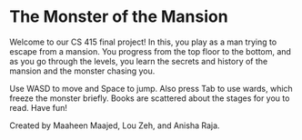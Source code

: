 # The Monster of the Mansion

Welcome to our CS 415 final project! In this, you play as a man trying to escape from a mansion. You progress from the top floor to the bottom, and as you go through the levels, you learn the secrets and history of the mansion and the monster chasing you.

Use WASD to move and Space to jump. Also press Tab to use wards, which freeze the monster briefly. Books are scattered about the stages for you to read. Have fun!

Created by Maaheen Maajed, Lou Zeh, and Anisha Raja.
